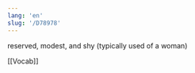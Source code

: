 ```yaml
---
lang: 'en'
slug: '/D78978'
---
```


reserved, modest, and shy (typically used of a woman)

[[Vocab]]
